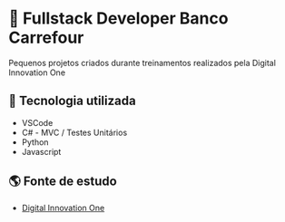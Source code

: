 # 📄 Fullstack Developer Banco Carrefour
Pequenos projetos criados durante treinamentos realizados pela Digital Innovation One

## 💾 Tecnologia utilizada

- VSCode
- C# - MVC / Testes Unitários
- Python
- Javascript

## 🌎 Fonte de estudo
- [Digital Innovation One](https://web.digitalinnovation.one/track/fullstack-developer-banco-carrefour "Fullstack Developer Banco Carrefour")
